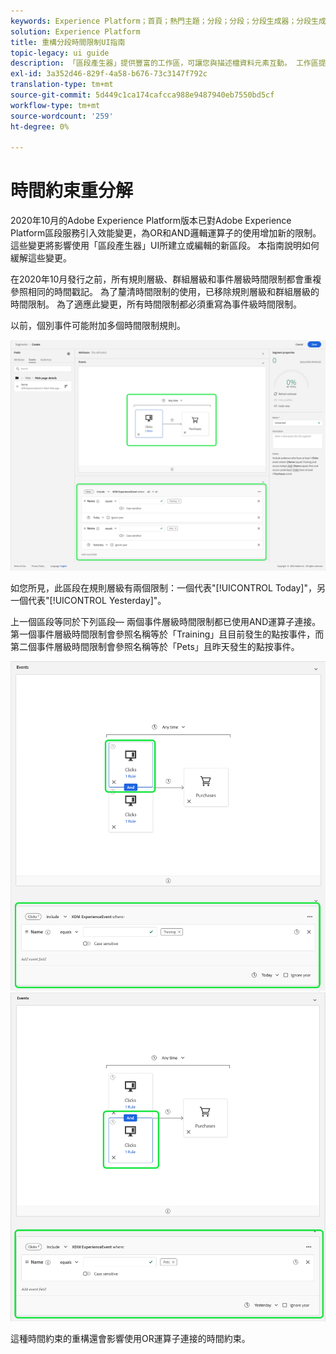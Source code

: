```yaml
---
keywords: Experience Platform；首頁；熱門主題；分段；分段；分段生成器；分段生成器
solution: Experience Platform
title: 重構分段時間限制UI指南
topic-legacy: ui guide
description: 「區段產生器」提供豐富的工作區，可讓您與描述檔資料元素互動。 工作區提供建立和編輯規則的直覺式控制項，例如用來表示資料屬性的拖放圖格。
exl-id: 3a352d46-829f-4a58-b676-73c3147f792c
translation-type: tm+mt
source-git-commit: 5d449c1ca174cafcca988e9487940eb7550bd5cf
workflow-type: tm+mt
source-wordcount: '259'
ht-degree: 0%

---
```


# 時間約束重分解

2020年10月的Adobe Experience Platform版本已對Adobe Experience Platform區段服務引入效能變更，為OR和AND邏輯運算子的使用增加新的限制。 這些變更將影響使用「區段產生器」UI所建立或編輯的新區段。 本指南說明如何緩解這些變更。

在2020年10月發行之前，所有規則層級、群組層級和事件層級時間限制都會重複參照相同的時間戳記。 為了釐清時間限制的使用，已移除規則層級和群組層級的時間限制。 為了適應此變更，所有時間限制都必須重寫為事件級時間限制。

以前，個別事件可能附加多個時間限制規則。

![](../images/ui/segment-refactoring/former-time-constraint.png)

如您所見，此區段在規則層級有兩個限制：一個代表&quot;[!UICONTROL Today]&quot;，另一個代表&quot;[!UICONTROL Yesterday]&quot;。

上一個區段等同於下列區段— 兩個事件層級時間限制都已使用AND運算子連接。 第一個事件層級時間限制會參照名稱等於「Training」且目前發生的點按事件，而第二個事件層級時間限制會參照名稱等於「Pets」且昨天發生的點按事件。

![](../images/ui/segment-refactoring/time-constraint-1.png) ![](../images/ui/segment-refactoring/time-constraint-2.png)

這種時間約束的重構還會影響使用OR運算子連接的時間約束。
